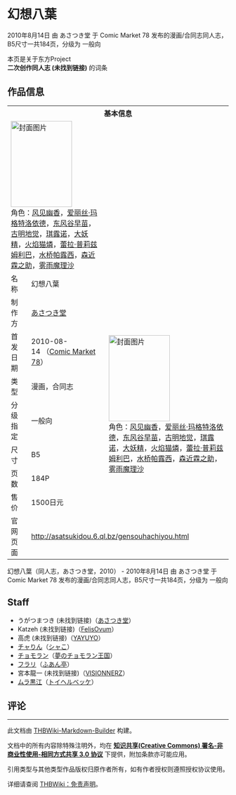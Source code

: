 # 幻想八葉

<!-- source html: G:\repos\THBWiki-Markdown-Builder\THBWikiMarkdown\Temp\main\4\4c\ns0%3A%E5%B9%BB%E6%83%B3%E5%85%AB%E8%91%89.html -->

2010年8月14日 由 あさつき堂 于 Comic Market 78 发布的漫画/合同志同人志，B5尺寸一共184页，分级为 一般向

本页是关于东方Project  
 **二次创作同人志 (未找到链接)** 的词条

## 作品信息

<table><tbody><tr><th colspan="3">基本信息</th></tr><tr><td class="cover-artwork-mobile" colspan="2"><a href="./文件-幻想八葉封面.jpg.md" class="image" title="封面图片"><img alt="封面图片" src="https://upload.thwiki.cc/thumb/9/9e/%E5%B9%BB%E6%83%B3%E5%85%AB%E8%91%89%E5%B0%81%E9%9D%A2.jpg/139px-%E5%B9%BB%E6%83%B3%E5%85%AB%E8%91%89%E5%B0%81%E9%9D%A2.jpg" decoding="async" loading="lazy" width="139" height="196" srcset="https://upload.thwiki.cc/thumb/9/9e/%E5%B9%BB%E6%83%B3%E5%85%AB%E8%91%89%E5%B0%81%E9%9D%A2.jpg/208px-%E5%B9%BB%E6%83%B3%E5%85%AB%E8%91%89%E5%B0%81%E9%9D%A2.jpg 1.5x, https://upload.thwiki.cc/thumb/9/9e/%E5%B9%BB%E6%83%B3%E5%85%AB%E8%91%89%E5%B0%81%E9%9D%A2.jpg/278px-%E5%B9%BB%E6%83%B3%E5%85%AB%E8%91%89%E5%B0%81%E9%9D%A2.jpg 2x" data-file-width="638" data-file-height="900"></a><div class="cover-char">角色：<a href="./风见幽香.md" title="风见幽香">风见幽香</a>，<a href="./爱丽丝·玛格特洛依德.md" title="爱丽丝·玛格特洛依德">爱丽丝·玛格特洛依德</a>，<a href="./东风谷早苗.md" title="东风谷早苗">东风谷早苗</a>，<a href="./古明地觉.md" title="古明地觉">古明地觉</a>，<a href="./琪露诺.md" title="琪露诺">琪露诺</a>，<a href="./大妖精.md" title="大妖精">大妖精</a>，<a href="./火焰猫燐.md" title="火焰猫燐">火焰猫燐</a>，<a href="./蕾拉·普莉兹姆利巴.md" title="蕾拉·普莉兹姆利巴">蕾拉·普莉兹姆利巴</a>，<a href="./水桥帕露西.md" title="水桥帕露西">水桥帕露西</a>，<a href="./森近霖之助.md" title="森近霖之助">森近霖之助</a>，<a href="./雾雨魔理沙.md" title="雾雨魔理沙">雾雨魔理沙</a></div></td>
</tr><tr><td class="label">名称</td><td colspan="2"> 幻想八葉 </td></tr><tr><td class="label">制作方</td><td><a href="./あさつき堂.md" title="あさつき堂">あさつき堂</a></td><td class="cover-artwork" rowspan="7" style="min-width:196px;"><a href="./文件-幻想八葉封面.jpg.md" class="image" title="封面图片"><img alt="封面图片" src="https://upload.thwiki.cc/thumb/9/9e/%E5%B9%BB%E6%83%B3%E5%85%AB%E8%91%89%E5%B0%81%E9%9D%A2.jpg/139px-%E5%B9%BB%E6%83%B3%E5%85%AB%E8%91%89%E5%B0%81%E9%9D%A2.jpg" decoding="async" loading="lazy" width="139" height="196" srcset="https://upload.thwiki.cc/thumb/9/9e/%E5%B9%BB%E6%83%B3%E5%85%AB%E8%91%89%E5%B0%81%E9%9D%A2.jpg/208px-%E5%B9%BB%E6%83%B3%E5%85%AB%E8%91%89%E5%B0%81%E9%9D%A2.jpg 1.5x, https://upload.thwiki.cc/thumb/9/9e/%E5%B9%BB%E6%83%B3%E5%85%AB%E8%91%89%E5%B0%81%E9%9D%A2.jpg/278px-%E5%B9%BB%E6%83%B3%E5%85%AB%E8%91%89%E5%B0%81%E9%9D%A2.jpg 2x" data-file-width="638" data-file-height="900"></a><div class="cover-char">角色：<a href="./风见幽香.md" title="风见幽香">风见幽香</a>，<a href="./爱丽丝·玛格特洛依德.md" title="爱丽丝·玛格特洛依德">爱丽丝·玛格特洛依德</a>，<a href="./东风谷早苗.md" title="东风谷早苗">东风谷早苗</a>，<a href="./古明地觉.md" title="古明地觉">古明地觉</a>，<a href="./琪露诺.md" title="琪露诺">琪露诺</a>，<a href="./大妖精.md" title="大妖精">大妖精</a>，<a href="./火焰猫燐.md" title="火焰猫燐">火焰猫燐</a>，<a href="./蕾拉·普莉兹姆利巴.md" title="蕾拉·普莉兹姆利巴">蕾拉·普莉兹姆利巴</a>，<a href="./水桥帕露西.md" title="水桥帕露西">水桥帕露西</a>，<a href="./森近霖之助.md" title="森近霖之助">森近霖之助</a>，<a href="./雾雨魔理沙.md" title="雾雨魔理沙">雾雨魔理沙</a></div></td>
</tr><tr><td class="label">首发日期</td><td>2010-08-14&#160;（<a href="/展会作品列表?e=Comic+Market%2378">Comic Market 78</a>）</td></tr><tr><td class="label">类型</td><td>漫画，合同志</td></tr><tr><td class="label">分级指定</td><td>一般向</td></tr><tr><td class="label">尺寸</td><td>B5</td></tr><tr><td class="label">页数</td><td>184P</td></tr><tr><td class="label">售价</td><td>1500日元</td></tr>
<tr><td class="label">官网页面</td><td colspan="2"><a rel="nofollow" class="external free" href="http://asatsukidou.6.ql.bz/gensouhachiyou.html">http://asatsukidou.6.ql.bz/gensouhachiyou.html</a></td></tr></tbody></table>

幻想八葉（同人志，あさつき堂，2010） - 2010年8月14日 由 あさつき堂 于 Comic Market 78 发布的漫画/合同志同人志，B5尺寸一共184页，分级为 一般向

## Staff
- うがつまつき (未找到链接)（[あさつき堂](./あさつき堂.md)）
- Katzeh (未找到链接)（[FelisOvum](./FelisOvum.md)）
- 高虎 (未找到链接)（[YAYUYO](./YAYUYO.md)）
- [チャりん](./チャりん.md)（[シャこ](./シャこ.md)）
- [チョモラン](./チョモラン.md)（[夢のチョモラン王国](./夢のチョモラン王国.md)）
- [フラリ](./フラリ.md)（[ふあん亭](./ふあん亭.md)）
- 宮本龍一 (未找到链接)（[VISIONNERZ](./VISIONNERZ.md)）
- [ムラ黒江](./ムラ黒江.md)（[トイヘルベッケ](./トイヘルベッケ.md)）


## 评论




---

此文档由 [THBWiki-Markdown-Builder](https://github.com/Delsin-Yu/THBWiki-Markdown-Builder) 构建。

文档中的所有内容除特殊注明外，均在 [**知识共享(Creative Commons) 署名-非商业性使用-相同方式共享 3.0 协议**](https://creativecommons.org/licenses/by-sa/3.0/deed.zh-hans) 下提供，附加条款亦可能应用。

引用类型与其他类型作品版权归原作者所有，如有作者授权则遵照授权协议使用。

详细请查阅 [THBWiki：免责声明](https://thbwiki.cc/THBWiki:%E5%85%8D%E8%B4%A3%E5%A3%B0%E6%98%8E)。

